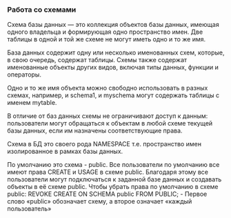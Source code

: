 ### Работа со схемами

Схема базы данных — это коллекция объектов базы данных, имеющая одного владельца и формирующая одно пространство имен. Две таблицы в одной и той же схеме не могут иметь одно и то же имя.

База данных содержит одну или несколько именованных схем, которые, в свою очередь, содержат таблицы. Схемы также содержат именованные объекты других видов, включая типы данных, функции и операторы. 

Одно и то же имя объекта можно свободно использовать в разных схемах, например, и schema1, и myschema могут содержать таблицы с именем mytable. 

В отличие от баз данных схемы не ограничивают доступ к данным: пользователи могут обращаться к объектам в любой схеме текущей базы данных, если им назначены соответствующие права.

Схема в БД это своего рода NAMESPACE т.е. пространство имен изолированное в рамках базы данных.

По умолчанию это схема - public.
Все пользователи по умолчанию все имеют права CREATE и USAGE в схеме public. Благодаря этому все пользователи могут подключаться к заданной базе данных и создавать объекты в её схеме public.
Чтобы убрать права по умолчанию в схеме public:
REVOKE CREATE ON SCHEMA public FROM PUBLIC; - Первое слово «public» обозначает схему, а второе означает «каждый пользователь»
